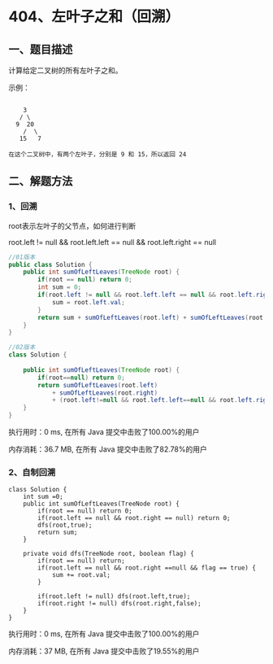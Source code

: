 # 404、左叶子之和（回溯）

## 一、题目描述

计算给定二叉树的所有左叶子之和。

示例：

```

    3
   / \
  9  20
    /  \
   15   7

在这个二叉树中，有两个左叶子，分别是 9 和 15，所以返回 24
```



## 二、解题方法

### 1、回溯

root表示左叶子的父节点，如何进行判断

root.left != null && root.left.left == null && root.left.right == null

```java
//01版本
public class Solution {
	public int sumOfLeftLeaves(TreeNode root) {
        if(root == null) return 0;
        int sum = 0;
        if(root.left != null && root.left.left == null && root.left.right == null){
            sum = root.left.val;
        }
        return sum + sumOfLeftLeaves(root.left) + sumOfLeftLeaves(root.right);
    }
}

//02版本
class Solution {
    
    public int sumOfLeftLeaves(TreeNode root) {
        if(root==null) return 0;
        return sumOfLeftLeaves(root.left) 
            + sumOfLeftLeaves(root.right) 
            + (root.left!=null && root.left.left==null && root.left.right==null ? root.left.val : 0);
    }
}
```

执行用时：0 ms, 在所有 Java 提交中击败了100.00%的用户

内存消耗：36.7 MB, 在所有 Java 提交中击败了82.78%的用户

### 2、自制回溯

```
class Solution {
    int sum =0;
    public int sumOfLeftLeaves(TreeNode root) {
        if(root == null) return 0;
        if(root.left == null && root.right == null) return 0;
        dfs(root,true);
        return sum;
    }

    private void dfs(TreeNode root, boolean flag) {
        if(root == null) return;
        if(root.left == null && root.right ==null && flag == true) {
            sum += root.val;
        }

        if(root.left != null) dfs(root.left,true);
        if(root.right != null) dfs(root.right,false);
    }
}
```

执行用时：0 ms, 在所有 Java 提交中击败了100.00%的用户

内存消耗：37 MB, 在所有 Java 提交中击败了19.55%的用户